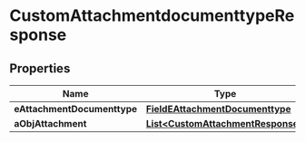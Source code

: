 

# CustomAttachmentdocumenttypeResponse

## Properties

Name | Type | Description | Notes
------------ | ------------- | ------------- | -------------
**eAttachmentDocumenttype** | [**FieldEAttachmentDocumenttype**](FieldEAttachmentDocumenttype.md) |  | 
**aObjAttachment** | [**List&lt;CustomAttachmentResponse&gt;**](CustomAttachmentResponse.md) |  | 




